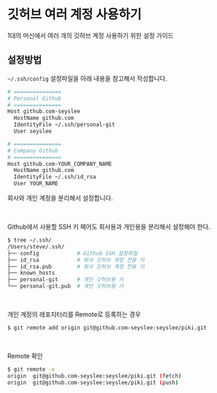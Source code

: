 # 깃허브 여러 계정 사용하기

1대의 머신에서 여러 개의 깃허브 계정 사용하기 위한 설정 가이드

## 설정방법

`~/.ssh/config` 설정파일을 아래 내용을 참고해서 작성합니다.

```bash
# ===============
# Personal Github
# ===============
Host github.com-seyslee
  HostName github.com
  IdentityFile ~/.ssh/personal-git
  User seyslee

# ===============
# Company Github
# ===============
Host github.com-YOUR_COMPANY_NAME
  HostName github.com
  IdentityFile ~/.ssh/id_rsa
  User YOUR_NAME
```

회사와 개인 계정을 분리해서 설정합니다.

&nbsp;

Github에서 사용할 SSH 키 페어도 회사용과 개인용을 분리해서 설정해야 한다.

```bash
$ tree ~/.ssh/
/Users/steve/.ssh/
├── config            # Github SSH 설정파일
├── id_rsa            # 회사 깃허브 계정 전용 키
├── id_rsa.pub        # 회사 깃허브 계정 전용 키
├── known_hosts
├── personal-git      # 개인 깃허브용 키
└── personal-git.pub  # 개인 깃허브용 키
```

&nbsp;

개인 계정의 레포지터리를 Remote로 등록하는 경우

```bash
$ git remote add origin git@github.com-seyslee:seyslee/piki.git
```

&nbsp;

Remote 확인

```bash
$ git remote -v
origin	git@github.com-seyslee:seyslee/piki.git (fetch)
origin	git@github.com-seyslee:seyslee/piki.git (push)
```
